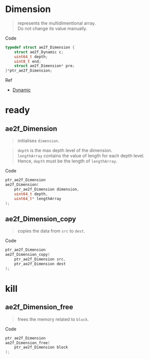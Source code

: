 # Dimension
> represents the multidimentional array.  
> Do not change its value manually.

Code
```c
typedef struct ae2f_Dimension {
	struct ae2f_Dynamic c;
	uint64_t depth;
	uint8_t end;
	struct ae2f_Dimension* pre;
}*ptr_ae2f_Dimension;
```

Ref
- [Dynamic](./Dynamic.md)

# ready
## ae2f_Dimension
> initialises `dimension`.  

> `depth` is the max depth level of the dimension.  
> `lengthArray` contains the value of length for each depth level.  
> Hence, `depth` must be the length of `lengthArray`.

Code
```c
ptr_ae2f_Dimension 
ae2f_Dimension(
	ptr_ae2f_Dimension dimension,
	uint64_t depth,
	uint64_t* lengthArray
);
```

## ae2f_Dimension_copy
> copies the data from `src` to `dest`.

Code
```c
ptr_ae2f_Dimension
ae2f_Dimension_copy(
	ptr_ae2f_Dimension src,
	ptr_ae2f_Dimension dest
);
```

# kill
## ae2f_Dimension_free
> frees the memory related to `block`.

Code
```c
ptr_ae2f_Dimension 
ae2f_Dimension_free(
	ptr_ae2f_Dimension block
);
```